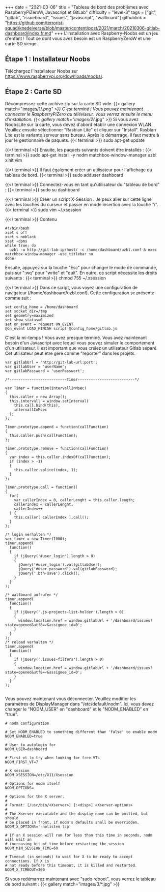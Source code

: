 +++
date = "2021-03-06"
title = "Tableau de bord des problèmes avec RaspberryPiZeroW, Javascript et GitLab"
difficulty = "level-3"
tags = ["git", "gitlab", "issueboard", "issues", "javascript", "wallboard"]
githublink = "https://github.com/terrorist-squad/knedelverse/blob/master/content/post/2021/march/20210306-gitlab-dashboard/index.fr.md"
+++
L'installation avec Raspberry-Noobs est un jeu d'enfant ! Tout ce dont vous avez besoin est un RaspberryZeroW et une carte SD vierge.
## Étape 1 : Installateur Noobs
Téléchargez l'installateur Noobs sur https://www.raspberrypi.org/downloads/noobs/.
## Étape 2 : Carte SD
Décompressez cette archive zip sur la carte SD vide.
{{< gallery match="images/1/*.png" >}}
C'est terminé ! Vous pouvez maintenant connecter le RaspberryPiZero au téléviseur. Vous verrez ensuite le menu d'installation.
{{< gallery match="images/2/*.jpg" >}}
Si vous avez NoobsLite sur la carte, vous devez d'abord établir une connexion WLAN. Veuillez ensuite sélectionner "Rasbian Lite" et cliquer sur "Install". Rasbian Lite est la variante serveur sans bureau. Après le démarrage, il faut mettre à jour le gestionnaire de paquets.
{{< terminal >}}
sudo apt-get update

{{</ terminal >}}
Ensuite, les paquets suivants doivent être installés :
{{< terminal >}}
sudo apt-get install -y nodm matchbox-window-manager uzbl xinit vim

{{</ terminal >}}
Il faut également créer un utilisateur pour l'affichage du tableau de bord.
{{< terminal >}}
sudo adduser dashboard

{{</ terminal >}}
Connectez-vous en tant qu'utilisateur du "tableau de bord" :
{{< terminal >}}
sudo su dashboard

{{</ terminal >}}
Créer un script X-Session . Je peux aller sur cette ligne avec les touches du curseur et passer en mode insertion avec la touche "i".
{{< terminal >}}
sudo vim ~/.xsession

{{</ terminal >}}
Contenu
```
#!/bin/bash 
xset s off 
xset s noblank 
xset -dpms 
while true; do 
  uzbl -u http://git-lab-ip/host/ -c /home/dashboard/uzbl.conf & exec matchbox-window-manager -use_titlebar no
done

```
Ensuite, appuyez sur la touche "Esc" pour changer le mode de commande, puis sur ":wq" pour "write" et "quit". En outre, ce script nécessite les droits suivants :
{{< terminal >}}
chmod 755 ~/.xsession

{{</ terminal >}}
Dans ce script, vous voyez une configuration de navigateur (/home/dashboard/uzbl.conf). Cette configuration se présente comme suit :
```
set config_home = /home/dashboard 
set socket_dir=/tmp 
set geometry=maximized 
set show_status=0 
set on_event = request ON_EVENT 
@on_event LOAD_FINISH script @config_home/gitlab.js

```
C'est la mi-temps ! Vous avez presque terminé. Vous avez maintenant besoin d'un Javascript avec lequel vous pouvez simuler le comportement d'un utilisateur. Il est important que vous créiez un utilisateur Gitlab séparé. Cet utilisateur peut être géré comme "reporter" dans les projets.
```
var gitlabUrl = 'http://git-lab-url:port';
var gitlabUser = 'userName';
var gitlabPassword = 'userPasswort';

/*--------------------------Timer--------------------------*/

var Timer = function(intervallInMsec)
{
  this.caller = new Array();
  this.intervall = window.setInterval(
    this.call.bind(this),
    intervallInMsec
  );
};

Timer.prototype.append = function(callFunction)
{
  this.caller.push(callFunction);
};

Timer.prototype.remove = function(callFunction)
{
  var index = this.caller.indexOf(callFunction);
  if (index > -1) 
  {
    this.caller.splice(index, 1);
  }
};

Timer.prototype.call = function()
{
  for(
    var callerIndex = 0, callerLenght = this.caller.length;
    callerIndex < callerLenght;
    callerIndex++
  ) {
    this.caller[ callerIndex ].call();
  }
};

/* login verhalten */
var timer = new Timer(1000);
timer.append(
  function()
  {
    if (jQuery('#user_login').length > 0)
    {
      jQuery('#user_login').val(gitlabUser);
      jQuery('#user_password').val(gitlabPassword);
      jQuery('.btn-save').click();
    }
  }
);

/* wallboard aufrufen */
timer.append(
  function()
  {
    if (jQuery('.js-projects-list-holder').length > 0)
    {
      window.location.href = window.gitlabUrl + '/dashboard/issues?state=opened&utf8=✓&assignee_id=0';
    }
  }
);
/* reload verhalten */
timer.append(
  function()
  {
    if (jQuery('.issues-filters').length > 0)
    {
      window.location.href = window.gitlabUrl + '/dashboard/issues?state=opened&utf8=✓&assignee_id=0';
    }
  }
);


```
Vous pouvez maintenant vous déconnecter. Veuillez modifier les paramètres de DisplayManager dans "/etc/default/nodm". Ici, vous devez changer le "NODM_USER" en "dashboard" et le "NODM_ENABLED" en "true".
```
# nodm configuration

# Set NODM_ENABLED to something different than 'false' to enable nodm
NODM_ENABLED=true

# User to autologin for
NODM_USER=dashboard

# First vt to try when looking for free VTs
NODM_FIRST_VT=7

# X session
NODM_XSESSION=/etc/X11/Xsession

# Options for nodm itself
NODM_OPTIONS=

# Options for the X server.
#
# Format: [/usr/bin/<Xserver>] [:<disp>] <Xserver-options>
#
# The Xserver executable and the display name can be omitted, but should
# be placed in front, if nodm's defaults shall be overridden.
NODM_X_OPTIONS='-nolisten tcp'

# If an X session will run for less than this time in seconds, nodm will wait an
# increasing bit of time before restarting the session
NODM_MIN_SESSION_TIME=60

# Timeout (in seconds) to wait for X to be ready to accept connections. If X is
# not ready before this timeout, it is killed and restarted.
NODM_X_TIMEOUT=300

```
Si vous redémarrez maintenant avec "sudo reboot", vous verrez le tableau de bord suivant :
{{< gallery match="images/3/*.jpg" >}}